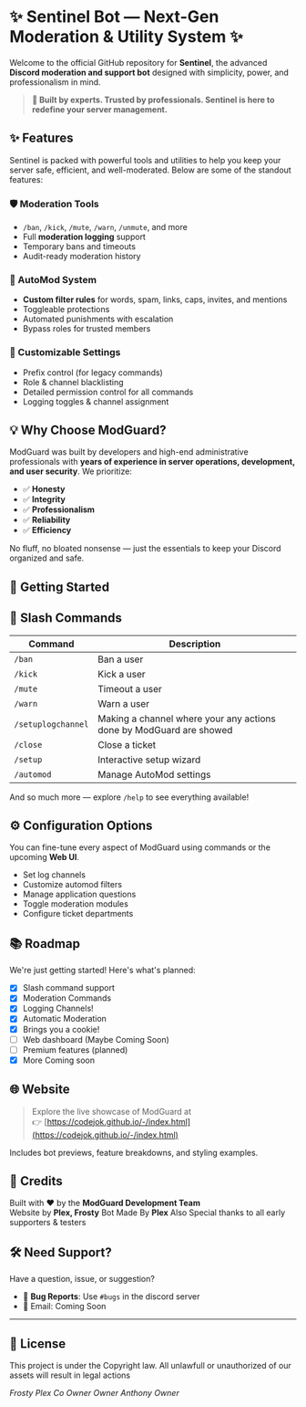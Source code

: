 # ✨ Sentinel Bot — Next-Gen Moderation & Utility System ✨

Welcome to the official GitHub repository for **Sentinel**, the advanced **Discord moderation and support bot** designed with simplicity, power, and professionalism in mind.

> **🎯 Built by experts. Trusted by professionals. Sentinel is here to redefine your server management.**



## ✨ Features

Sentinel is packed with powerful tools and utilities to help you keep your server safe, efficient, and well-moderated. Below are some of the standout features:

### 🛡️ Moderation Tools
- `/ban`, `/kick`, `/mute`, `/warn`, `/unmute`, and more
- Full **moderation logging** support
- Temporary bans and timeouts
- Audit-ready moderation history

### 💬 AutoMod System
- **Custom filter rules** for words, spam, links, caps, invites, and mentions
- Toggleable protections
- Automated punishments with escalation
- Bypass roles for trusted members

### 📜 Customizable Settings
- Prefix control (for legacy commands)
- Role & channel blacklisting
- Detailed permission control for all commands
- Logging toggles & channel assignment

## 💡 Why Choose ModGuard?

ModGuard was built by developers and high-end administrative professionals with **years of experience in server operations, development, and user security**. We prioritize:

- ✅ **Honesty**
- ✅ **Integrity**
- ✅ **Professionalism**
- ✅ **Reliability**
- ✅ **Efficiency**

No fluff, no bloated nonsense — just the essentials to keep your Discord organized and safe.

## 🚀 Getting Started

## 🔧 Slash Commands

| Command       | Description                    |
|---------------|--------------------------------|
| `/ban`        | Ban a user                     |
| `/kick`       | Kick a user                    |
| `/mute`       | Timeout a user                 |
| `/warn`       | Warn a user                    |
| `/setuplogchannel`| Making a channel where your any actions done by ModGuard are showed|
| `/close`      | Close a ticket                 |
| `/setup`      | Interactive setup wizard       |
| `/automod`    | Manage AutoMod settings        |


And so much more — explore `/help` to see everything available!


## ⚙️ Configuration Options

You can fine-tune every aspect of ModGuard using commands or the upcoming **Web UI**.

- Set log channels
- Customize automod filters
- Manage application questions
- Toggle moderation modules
- Configure ticket departments

## 📚 Roadmap

We're just getting started! Here's what's planned:

- [x] Slash command support
- [x] Moderation Commands
- [x] Logging Channels!
- [x] Automatic Moderation
- [x] Brings you a cookie!
- [ ] Web dashboard (Maybe Coming Soon)
- [ ] Premium features (planned)
- [x] More  Coming soon

## 🌐 Website

> Explore the live showcase of ModGuard at  
> 👉 [https://codejok.github.io/-/index.html](https://codejok.github.io/-/index.html)

Includes bot previews, feature breakdowns, and styling examples.


## 💎 Credits

Built with ❤️ by the **ModGuard Development Team**  
Website by **Plex, Frosty**
Bot Made By **Plex**
 Also Special thanks to all early supporters & testers



## 🛠️ Need Support?

Have a question, issue, or suggestion?
- 🐞 **Bug Reports**: Use `#bugs` in the discord server
- 📨 Email: Coming Soon

---

## 📜 License

This project is under the Copyright law. All unlawfull or unauthorized of our assets will result in legal actions



*Frosty*
*Plex*
*Co Owner*
*Owner*
*Anthony*
*Owner*
